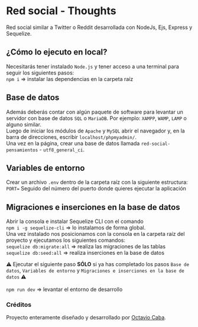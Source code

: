 # Red social - Thoughts
Red social similar a Twitter o Reddit desarrollada con NodeJs, Ejs, Express y Sequelize.

## ¿Cómo lo ejecuto en local?
Necesitarás tener instalado `Node.js` y tener acceso a una terminal para seguir los siguientes pasos:
<br />
``npm i`` => instalar las dependencias en la carpeta raíz
<br />

## Base de datos
Además deberás contar con algún paquete de software para levantar un servidor con base de datos `SQL` o `MariaDB`. Por ejemplo: `XAMPP`, `WAMP`, `LAMP` o alguno similar.<br />
Luego de iniciar los módulos de `Apache` y `MySQL` abrir el navegador y, en la barra de direcciones, escribir `localhost/phpmyadmin/`.<br />
Una vez en la página, crear una base de datos llamada `red-social-pensamientos` - `utf8_general_ci`.
<br />

## Variables de entorno
Crear un archivo `.env` dentro de la carpeta raíz con la siguiente estructura:
<br />
`PORT=` Seguido del número del puerto donde quieres ejecutar la aplicación
<br />

## Migraciones e inserciones en la base de datos
Abrir la consola e instalar Sequelize CLI con el comando
<br />
``npm i -g sequelize-cli`` => lo instalamos de forma global.
<br />
Una vez instalado nos posicionamos con la consola en la carpeta raíz del proyecto y ejecutamos los siguientes comandos:
<br />
``sequelize db:migrate:all`` => realiza las migraciones de las tablas<br />
``sequelize db:seed:all`` => realiza inserciones en la base de datos
<br />

:warning: Ejecutar el siguiente paso **SÓLO** si ya has completado los pasos `Base de datos`, `Variables de entorno` y `Migraciones e inserciones en la base de datos` :warning:<br />
<br />
`npm run dev` => levantar el entorno de desarrollo
<br />

### Créditos
Proyecto enteramente diseñado y desarrollado por [Octavio Caba](https://octaviocaba.github.io/portafolio/).
